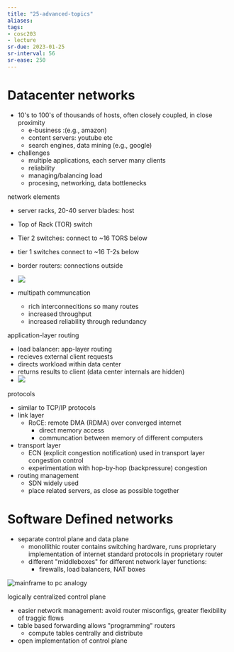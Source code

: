 ```yaml
---
title: "25-advanced-topics"
aliases: 
tags: 
- cosc203
- lecture
sr-due: 2023-01-25
sr-interval: 56
sr-ease: 250
---
```


# Datacenter networks
- 10's to 100's of thousands of hosts, often closely coupled, in close proximity
	- e-business :(e.g., amazon)
	- content servers: youtube etc
	- search engines, data mining (e.g., google)
- challenges
	- multiple applications, each server many clients
	- reliability
	- managing/balancing load
	- procesing, networking, data bottlenecks


network elements
- server racks, 20-40 server blades: host
- Top of Rack (TOR) switch
- Tier 2 switches: connect to ~16 TORS below
- tier 1 switches connect to ~16 T-2s below
- border routers: connections outside
- ![](https://i.imgur.com/kFOrQ97.png)

- multipath communcation
	- rich interconnecitions so many routes
	- increased throughput
	- increased reliability through redundancy

application-layer routing
- load balancer: app-layer routing
- recieves external client requests
- directs workload within data center
- returns results to client (data center internals are hidden)
- ![](https://i.imgur.com/Z33ZvcS.png)

protocols
- similar to TCP/IP protocols
- link layer
	- RoCE: remote DMA (RDMA) over converged internet
		- direct memory access
		- communcation between memory of different computers
- transport layer
	- ECN (explicit congestion notification) used in transport layer congestion control
	- experimentation with hop-by-hop (backpressure) congestion
- routing management
	- SDN widely used
	- place related servers, as close as possible together 

# Software Defined networks
- separate control plane and data plane
	- monollithic router contains switching hardware, runs proprietary implementation of internet standard protocols in proprietary router
	- different "middleboxes" for different network layer functions:
		- firewalls, load balancers, NAT boxes

![mainframe to pc analogy](https://i.imgur.com/S8FAfkD.png)

logically centralized control plane
- easier network management: avoid router misconfigs, greater flexibility of traggic flows
- table based forwarding allows "programming" routers
	- compute tables centrally and distribute
- open implementation of control plane


   